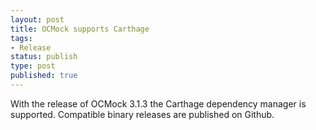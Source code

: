 ```yaml
---
layout: post
title: OCMock supports Carthage
tags:
- Release
status: publish
type: post
published: true
---
```

With the release of OCMock 3.1.3 the Carthage dependency manager is supported. Compatible binary releases are published on Github. 
